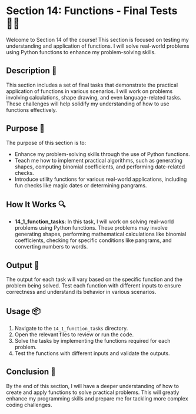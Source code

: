 # Section 14: Functions - Final Tests 🧑‍💻

Welcome to Section 14 of the course!
This section is focused on testing my understanding and application of functions.
I will solve real-world problems using Python functions to enhance my problem-solving skills.

## Description 📝

This section includes a set of final tasks that demonstrate the practical application of functions in various scenarios.
I will work on problems involving calculations, shape drawing, and even language-related tasks.
These challenges will help solidify my understanding of how to use functions effectively.

## Purpose 🎯

The purpose of this section is to:

-   Enhance my problem-solving skills through the use of Python functions.
-   Teach me how to implement practical algorithms, such as generating shapes, computing binomial coefficients, and performing date-related checks.
-   Introduce utility functions for various real-world applications, including fun checks like magic dates or determining pangrams.

## How It Works 🔍

-   **14_1_function_tasks**: In this task, I will work on solving real-world problems using Python functions. These problems may involve generating shapes, performing mathematical calculations like binomial coefficients, checking for specific conditions like pangrams, and converting numbers to words.

## Output 📜

The output for each task will vary based on the specific function and the problem being solved.
Test each function with different inputs to ensure correctness and understand its behavior in various scenarios.

## Usage 📦

1. Navigate to the `14_1_function_tasks` directory.
2. Open the relevant files to review or run the code.
3. Solve the tasks by implementing the functions required for each problem.
4. Test the functions with different inputs and validate the outputs.

## Conclusion 🚀

By the end of this section, I will have a deeper understanding of how to create and apply functions to solve practical problems.
This will greatly enhance my programming skills and prepare me for tackling more complex coding challenges.
